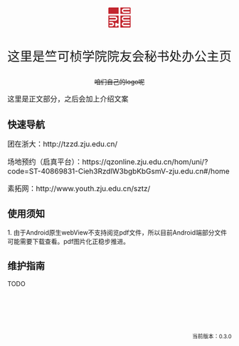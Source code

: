 <head>
    <meta charset="UTF-8">
    <meta name="viewport" content="width=device-width, initial-scale=1.0">
    <style>
        .intro {
            margin-top: 40px;
            font-size: 28px;
            text-align: center;
        }
        .logo {
            max-width: 10%;
            height: auto;
            display: block;
            margin: 0 auto;
        }
        .centered {
            text-align: center;
        }
        .version {
            margin-top: 100px;
            text-align: right;
            font-size: 12px;
        }
        .normal {
            margin-top: 10px;
            text-align: left;
            font-size: 16px;
        }
    </style>
</head>
<body>
    <h1>　　　</h1>
    <div class = "logo">
        <img src="assets/logo2.png" alt="Logo">
    </div>
    <div class = "intro">
        <p>这里是竺可桢学院院友会秘书处办公主页</p>
    </div>
    <div class = "centered">
        <p><del>咱们自己的logo呢</del></p>
    </div>
    <div class = "normal">
        <p>这里是正文部分，之后会加上介绍文案</p>
    </div>
    <h2>快速导航</h2>
    <div class = "normal">
        <p>团在浙大：http://tzzd.zju.edu.cn/</p>
        <p>场地预约（启真平台）：https://qzonline.zju.edu.cn/hom/uni/?code=ST-40869831-Cieh3RzdlW3bgbKbGsmV-zju.edu.cn#/home</p>
        <p>素拓网：http://www.youth.zju.edu.cn/sztz/</p>
    </div>
    <h2>使用须知</h2>
        1. 由于Android原生webView不支持阅览pdf文件，所以目前Android端部分文件可能需要下载查看。pdf图片化正稳步推进。
    <h2>维护指南</h2>
        TODO
    <div class = "version">
        <p>当前版本：0.3.0</p>
    </div>
</body>